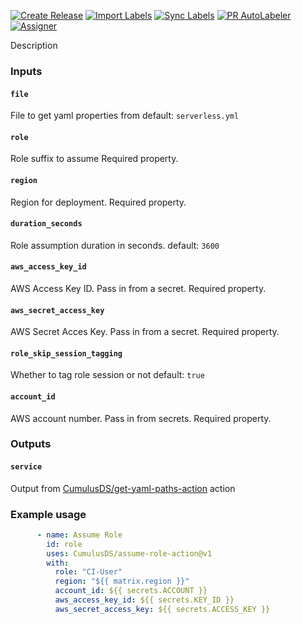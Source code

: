 [![Create Release][release-badge]][release-url]
[![Import Labels][import-labels-badge]][import-labels-url]
[![Sync Labels][sync-labels-badge]][sync-labels-url]
[![PR AutoLabeler][autolabeler-badge]][autolabeler-url]
[![Assigner][assigner-badge]][assigner-url]

Description

### Inputs
#### `file`
File to get yaml properties from
default: `serverless.yml`

#### `role`
Role suffix to assume
Required property.

#### `region`
Region for deployment.
Required property.

#### `duration_seconds`
Role assumption duration in seconds.
default: `3600`

#### `aws_access_key_id`
AWS Access Key ID.  Pass in from a secret.
Required property.

#### `aws_secret_access_key`
AWS Secret Acces Key.  Pass in from a secret.
Required property.

#### `role_skip_session_tagging`
Whether to tag role session or not
default: `true`

#### `account_id`
AWS account number.  Pass in from secrets.
Required property.

### Outputs
#### `service`
Output from [CumulusDS/get-yaml-paths-action][1] action

[1]: https://github.com/CumulusDS/get-yaml-paths-action

### Example usage
```yaml
      - name: Assume Role
        id: role
        uses: CumulusDS/assume-role-action@v1
        with:
          role: "CI-User"
          region: "${{ matrix.region }}"
          account_id: ${{ secrets.ACCOUNT }}
          aws_access_key_id: ${{ secrets.KEY_ID }}
          aws_secret_access_key: ${{ secrets.ACCESS_KEY }}
```


[release-badge]: https://github.com/CumulusDS/assume-role-action/actions/workflows/release.yml/badge.svg
[release-url]: https://github.com/CumulusDS/assume-role-action/actions/workflows/release.yml
[import-labels-badge]: https://github.com/CumulusDS/assume-role-action/actions/workflows/labels_import.yml/badge.svg
[import-labels-url]: https://github.com/CumulusDS/assume-role-action/actions/workflows/labels_import.yml
[sync-labels-badge]: https://github.com/CumulusDS/assume-role-action/actions/workflows/labels_sync.yml/badge.svg
[sync-labels-url]: https://github.com/CumulusDS/assume-role-action/actions/workflows/labels_sync.yml
[autolabeler-badge]: https://github.com/CumulusDS/assume-role-action/actions/workflows/autolabeler.yml/badge.svg
[autolabeler-url]: https://github.com/CumulusDS/assume-role-action/actions/workflows/autolabeler.yml
[assigner-badge]: https://github.com/CumulusDS/assume-role-action/actions/workflows/assign.yml/badge.svg
[assigner-url]: https://github.com/CumulusDS/assume-role-action/actions/workflows/assign.yml
